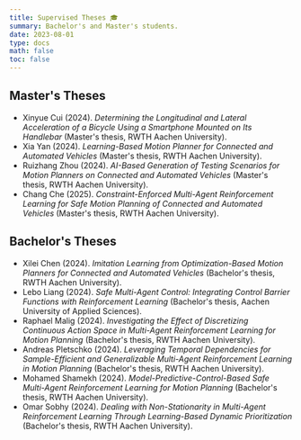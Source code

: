 ```yaml
---
title: Supervised Theses 🎓
summary: Bachelor's and Master's students.
date: 2023-08-01
type: docs
math: false
toc: false
---
```


## Master's Theses
* Xinyue Cui (2024). *Determining the Longitudinal and Lateral Acceleration of a Bicycle Using a Smartphone Mounted on Its Handlebar* (Master's thesis, RWTH Aachen University).
* Xia Yan (2024). *Learning-Based Motion Planner for Connected and Automated Vehicles* (Master's thesis, RWTH Aachen University).
* Ruizhang Zhou (2024). *AI-Based Generation of Testing Scenarios for Motion Planners on Connected and Automated Vehicles* (Master's thesis, RWTH Aachen University).
* Chang Che (2025). *Constraint-Enforced Multi-Agent Reinforcement Learning for Safe Motion Planning of Connected and Automated Vehicles* (Master's thesis, RWTH Aachen University).

## Bachelor's Theses
* Xilei Chen (2024). *Imitation Learning from Optimization-Based Motion Planners for Connected and Automated Vehicles* (Bachelor's thesis, RWTH Aachen University).
* Lebo Liang (2024). *Safe Multi-Agent Control: Integrating Control Barrier Functions with Reinforcement Learning* (Bachelor's thesis, Aachen University of Applied Sciences).
* Raphael Malig (2024). *Investigating the Effect of Discretizing Continuous Action Space in Multi-Agent Reinforcement Learning for Motion Planning* (Bachelor's thesis, RWTH Aachen University).
* Andreas Pletschko (2024). *Leveraging Temporal Dependencies for Sample-Efficient and Generalizable Multi-Agent Reinforcement Learning in Motion Planning* (Bachelor's thesis, RWTH Aachen University).
* Mohamed Shamekh (2024). *Model-Predictive-Control-Based Safe Multi-Agent Reinforcement Learning for Motion Planning* (Bachelor's thesis, RWTH Aachen University).
* Omar Sobhy (2024). *Dealing with Non-Stationarity in Multi-Agent Reinforcement Learning Through Learning-Based Dynamic Prioritization* (Bachelor's thesis, RWTH Aachen University).